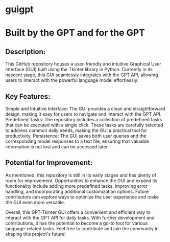 # guigpt

# Built by the GPT and for the GPT

## Description:
This GitHub repository houses a user-friendly and intuitive Graphical User Interface (GUI) built using the Tkinter library in Python. Currently in its nascent stage, this GUI seamlessly integrates with the GPT API, allowing users to interact with the powerful language model effortlessly.

## Key Features:
Simple and Intuitive Interface: The GUI provides a clean and straightforward design, making it easy for users to navigate and interact with the GPT API.
Predefined Tasks: The repository includes a collection of predefined tasks that can be executed with a single click. These tasks are carefully selected to address common daily needs, making the GUI a practical tool for productivity.
Persistence: The GUI saves both user queries and the corresponding model responses to a text file, ensuring that valuable information is not lost and can be accessed later.

## Potential for Improvement:
As mentioned, this repository is still in its early stages and has plenty of room for improvement. Opportunities to enhance the GUI and expand its functionality include adding more predefined tasks, improving error handling, and incorporating additional customization options. Future contributors can explore ways to optimize the user experience and make the GUI even more versatile.

Overall, this GPT-Tkinter GUI offers a convenient and efficient way to interact with the GPT API for daily tasks. With further development and contributions, it has the potential to become a go-to tool for various language-related tasks. Feel free to contribute and join the community in shaping this project's future! 
